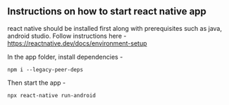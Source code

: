 ## Instructions on how to start react native app

react native should be installed first along with prerequisites such as java, android studio. Follow instructions here - https://reactnative.dev/docs/environment-setup

In the app folder, install dependencies -

```
npm i --legacy-peer-deps
```

Then start the app -

```
npx react-native run-android
```

